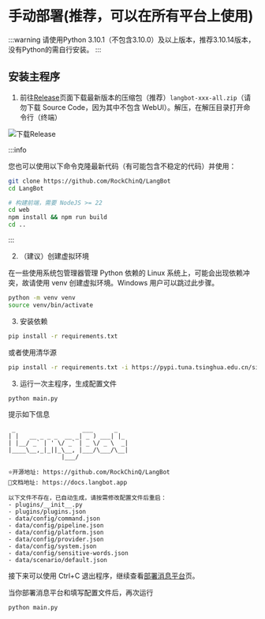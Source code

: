 # 手动部署(推荐，可以在所有平台上使用)

:::warning
请使用Python 3.10.1（不包含3.10.0）及以上版本，推荐3.10.14版本，没有Python的需自行安装。
::: 


## 安装主程序

1. 前往[Release](https://github.com/RockChinQ/LangBot/releases)页面下载最新版本的压缩包（推荐）`langbot-xxx-all.zip`（请勿下载 Source Code，因为其中不包含 WebUI）。解压，在解压目录打开命令行（终端）

![下载Release](/assets/image/dl_release.png)

:::info

您也可以使用以下命令克隆最新代码（有可能包含不稳定的代码）并使用：

```bash
git clone https://github.com/RockChinQ/LangBot
cd LangBot

# 构建前端，需要 NodeJS >= 22
cd web
npm install && npm run build
cd ..
```
:::

2. （建议）创建虚拟环境

在一些使用系统包管理器管理 Python 依赖的 Linux 系统上，可能会出现依赖冲突，故请使用 venv 创建虚拟环境。Windows 用户可以跳过此步骤。

```bash
python -m venv venv
source venv/bin/activate
```

3. 安装依赖

```bash
pip install -r requirements.txt
```

或者使用清华源

```bash
pip install -r requirements.txt -i https://pypi.tuna.tsinghua.edu.cn/simple 
```

3. 运行一次主程序，生成配置文件

```bash
python main.py
```

提示如下信息

```
 _                   ___      _   
| |   __ _ _ _  __ _| _ ) ___| |_ 
| |__/ _` | ' \/ _` | _ \/ _ \  _|
|____\__,_|_||_\__, |___/\___/\__|
               |___/              

⭐️开源地址: https://github.com/RockChinQ/LangBot
📖文档地址: https://docs.langbot.app

以下文件不存在，已自动生成，请按需修改配置文件后重启：
- plugins/__init__.py
- plugins/plugins.json
- data/config/command.json
- data/config/pipeline.json
- data/config/platform.json
- data/config/provider.json
- data/config/system.json
- data/config/sensitive-words.json
- data/scenario/default.json
```

接下来可以使用 Ctrl+C 退出程序，继续查看[部署消息平台](/deploy/platforms/aiocqhttp/lagrange.html)页。

当你部署消息平台和填写配置文件后，再次运行
```bash
python main.py
```